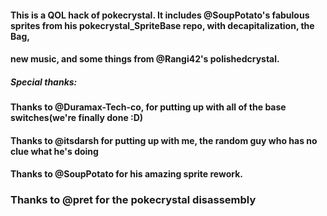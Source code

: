 #### This is a QOL hack of pokecrystal. It includes @SoupPotato's fabulous sprites from his pokecrystal_SpriteBase repo, with decapitalization, the Bag,
#### new music, and some things from @Rangi42's polishedcrystal.


##### Special thanks:
#### Thanks to @Duramax-Tech-co, for putting up with all of the base switches(we're finally done :D)
#### Thanks to @itsdarsh for putting up with me, the random guy who has no clue what he's doing
#### Thanks to @SoupPotato for his amazing sprite rework.
### Thanks to @pret for the pokecrystal disassembly
